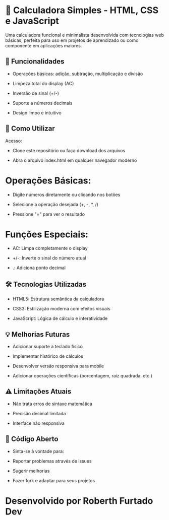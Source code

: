 # 🧮 Calculadora Simples - HTML, CSS e JavaScript

Uma calculadora funcional e minimalista desenvolvida com tecnologias web básicas, perfeita para uso em projetos de aprendizado ou como componente em aplicações maiores.

## 📌 Funcionalidades

- Operações básicas: adição, subtração, multiplicação e divisão

- Limpeza total do display (AC)

- Inversão de sinal (+/-)

- Suporte a números decimais

- Design limpo e intuitivo

## 🚀 Como Utilizar

Acesso:

- Clone este repositório ou faça download dos arquivos

- Abra o arquivo index.html em qualquer navegador moderno

# Operações Básicas:

- Digite números diretamente ou clicando nos botões

- Selecione a operação desejada (+, -, *, /)

- Pressione "=" para ver o resultado

# Funções Especiais:

- AC: Limpa completamente o display

- +/-: Inverte o sinal do número atual

- .: Adiciona ponto decimal

## 🛠️ Tecnologias Utilizadas

- HTML5: Estrutura semântica da calculadora

- CSS3: Estilização moderna com efeitos visuais

- JavaScript: Lógica de cálculo e interatividade

## 💡 Melhorias Futuras

- Adicionar suporte a teclado físico

- Implementar histórico de cálculos

- Desenvolver versão responsiva para mobile

- Adicionar operações científicas (porcentagem, raiz quadrada, etc.)

## ⚠️ Limitações Atuais

- Não trata erros de sintaxe matemática

- Precisão decimal limitada

- Interface não responsiva

## 📝 Código Aberto

- Sinta-se à vontade para:

- Reportar problemas através de issues

- Sugerir melhorias

- Fazer fork e adaptar para seus projetos

# Desenvolvido por Roberth Furtado Dev